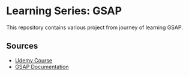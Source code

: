 # Learning Series: GSAP
This repository contains various project from journey of learning GSAP.

## Sources
- [Udemy Course](https://www.udemy.com/course/advanced-web-animations-with-gsap-from-greensock-javascript-svg-css/)
- [GSAP Documentation](https://gsap.com/docs/v3/)
